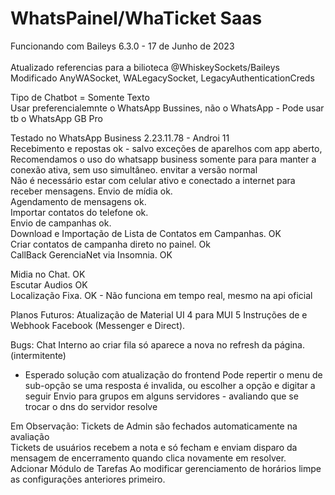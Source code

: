 # WhatsPainel/WhaTicket Saas</br>
Funcionando com Baileys 6.3.0 - 17 de Junho de 2023 </br>
</br> Atualizado referencias para a bilioteca @WhiskeySockets/Baileys</br>
Modificado AnyWASocket, WALegacySocket, LegacyAuthenticationCreds</br>

Tipo de Chatbot = Somente Texto <br>
Usar preferencialemnte o WhatsApp Bussines, não o WhatsApp - Pode usar tb o WhatsApp GB Pro<br>

Testado no WhatsApp Business 2.23.11.78 - Androi 11</br>
Recebimento e repostas ok - salvo exceções de aparelhos com app aberto, 
</br>Recomendamos o uso do whatsapp business somente para para manter a conexão ativa, sem uso simultâneo. envitar a versão normal
</br> Não é necessário estar com celular ativo e conectado a internet para receber mensagens.
Envio de mídia ok.</br>
Agendamento de mensagens ok.</br>
Importar contatos do telefone ok. </br>
Envio de campanhas ok. </br>
Download e Importação de Lista de Contatos em Campanhas. OK </br>
Criar contatos de campanha direto no painel. Ok </br>
CallBack GerenciaNet via Insomnia. OK

Midia no Chat. OK</br>
Escutar Audios OK </br>
Localização Fixa. OK - Não funciona em tempo real, mesmo na api oficial</br>

Planos Futuros:
Atualização de Material UI 4 para MUI 5
Instruções de  e Webhook Facebook (Messenger e Direct).

Bugs:
Chat Interno ao criar fila só aparece a nova no refresh da página. (intermitente)
- Esperado solução com atualização do frontend
Pode repertir o menu de sub-opção se uma resposta é invalida, ou escolher a opção e digitar a seguir
Envio para grupos em alguns servidores - avaliando que se trocar o dns do servidor resolve

Em Observação:
Tickets de Admin são fechados automaticamente na avaliação </br>
Tickets de usuários recebem a nota e só fecham e enviam disparo da mensagem de encerramento quando clica novamente em resolver.
Adcionar Módulo de Tarefas
Ao modificar gerenciamento de horários limpe as configurações anteriores primeiro.
